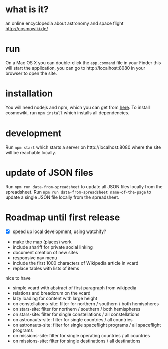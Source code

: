 # what is it?
an online encyclopedia about astronomy and space flight
http://cosmowiki.de/

# run

On a Mac OS X you can double-click the `app.command` file in your Finder
this will start the application, you can go to http://localhost:8080
in your browser to open the site.

# installation

You will need nodejs and npm, which you can get from [here][1].
To install cosmowiki, run `npm install` which installs all dependencies.

# development

Run `npm start` which starts a server on http://localhost:8080
where the site will be reachable locally.

# update of JSON files

Run `npm run data-from-spreadsheet` to update all JSON files locally from the spreadsheet.
Run `npm run data-from-spreadsheet name-of-the-page` to update a single JSON file locally from the spreadsheet.


# Roadmap until first release
- [x] speed up local development, using watchify?
- make the map (places) work
- include shariff for private social linking
- document creation of new sites
- responsive nav menu
- include the first 1000 characters of Wikipedia article in vcard
- replace tables with lists of items

nice to have
- simple vcard with abstract of first paragraph from wikipedia
- relations and breadcrum on the vcard
- lazy loading for content with large height
- on constellations-site: filter for northern / southern / both hemispheres
- on stars-site: filter for northern / southern / both hemispheres
- on stars-site: filter for single constellations / all constellations
- on astronauts-site: filter for single countries / all countries
- on astronauts-site: filter for single spaceflight programs / all spaceflight programs
- on missions-site: filter for single operating countries / all countries
- on missions-site: filter for single destinations / all destinations

[1]: https://nodejs.org
